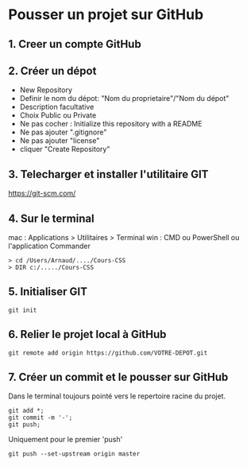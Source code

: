 # Pousser un projet sur GitHub

## 1. Creer un compte GitHub

## 2. Créer un dépot

- New Repository
- Definir le nom du dépot: "Nom du proprietaire"/"Nom du dépot"
- Description facultative
- Choix Public ou Private
- Ne pas cocher : Initialize this repository with a README
- Ne pas ajouter ".gitignore"
- Ne pas ajouter "license"
- cliquer "Create Repository"

## 3. Telecharger et installer l'utilitaire GIT

https://git-scm.com/


## 4. Sur le terminal

mac : Applications > Utilitaires > Terminal
win : CMD ou PowerShell ou l'application Commander

```shel
> cd /Users/Arnaud/..../Cours-CSS
> DIR c:/...../Cours-CSS
```

## 5. Initialiser GIT

```shell
git init
```

## 6. Relier le projet local à GitHub

```shell
git remote add origin https://github.com/VOTRE-DEPOT.git
```

## 7. Créer un commit et le pousser sur GitHub

Dans le terminal toujours pointé vers le repertoire racine du projet.

```shell
git add *;
git commit -m '-';
git push;
```

Uniquement pour le premier 'push'

```shell
git push --set-upstream origin master
```
